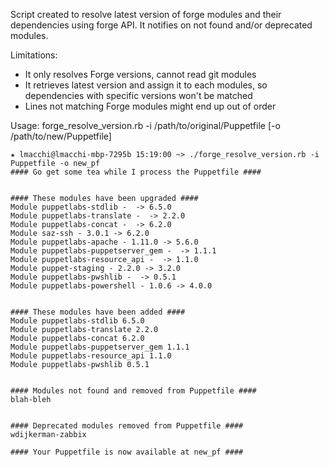 Script created to resolve latest version of forge modules and their
dependencies using forge API.
It notifies on not found and/or deprecated modules.

Limitations: 
- It only resolves Forge versions, cannot read git modules
- It retrieves latest version and assign it to each modules,
so dependencies with specific versions won't be matched
- Lines not matching Forge modules might end up out of order

Usage: forge\_resolve\_version.rb -i /path/to/original/Puppetfile [-o /path/to/new/Puppetfile]

```
★ lmacchi@lmacchi-mbp-7295b 15:19:00 ~> ./forge_resolve_version.rb -i Puppetfile -o new_pf
#### Go get some tea while I process the Puppetfile ####


#### These modules have been upgraded ####
Module puppetlabs-stdlib -  -> 6.5.0
Module puppetlabs-translate -  -> 2.2.0
Module puppetlabs-concat -  -> 6.2.0
Module saz-ssh - 3.0.1 -> 6.2.0
Module puppetlabs-apache - 1.11.0 -> 5.6.0
Module puppetlabs-puppetserver_gem -  -> 1.1.1
Module puppetlabs-resource_api -  -> 1.1.0
Module puppet-staging - 2.2.0 -> 3.2.0
Module puppetlabs-pwshlib -  -> 0.5.1
Module puppetlabs-powershell - 1.0.6 -> 4.0.0


#### These modules have been added ####
Module puppetlabs-stdlib 6.5.0
Module puppetlabs-translate 2.2.0
Module puppetlabs-concat 6.2.0
Module puppetlabs-puppetserver_gem 1.1.1
Module puppetlabs-resource_api 1.1.0
Module puppetlabs-pwshlib 0.5.1


#### Modules not found and removed from Puppetfile ####
blah-bleh


#### Deprecated modules removed from Puppetfile ####
wdijkerman-zabbix

#### Your Puppetfile is now available at new_pf ####
```
